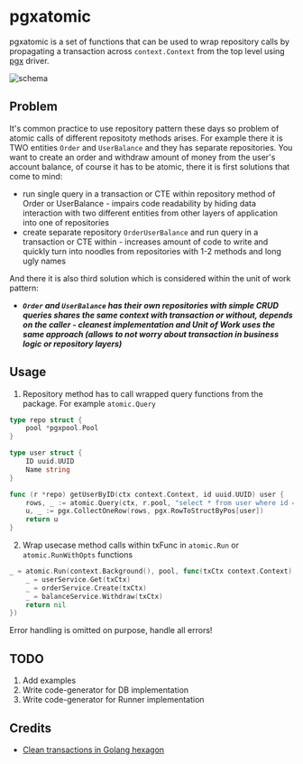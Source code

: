 # pgxatomic

pgxatomic is a set of functions that can be used to wrap repository calls by propagating a transaction across `context.Context` from the top level using [pgx](https://github.com/jackc/pgx) driver.

![schema](https://i.imgur.com/RpsfuBb.jpg)

## Problem
It's common practice to use repository pattern these days so problem of atomic calls of different repositoty methods arises.
For example there it is TWO entities `Order` and `UserBalance` and they has separate repositories. You want to create an order and withdraw amount of money from the user's account balance, of course it has to be atomic, there it is first solutions that come to mind:
- run single query in a transaction or CTE within repository method of Order or UserBalance - impairs code readability by hiding data interaction with two different entities from other layers of application into one of repositories
- create separate repository `OrderUserBalance` and run query in a transaction or CTE within - increases amount of code to write and quickly turn into noodles from repositories with 1-2 methods and long ugly names

And there it is also third solution which is considered within the unit of work pattern:
- ***`Order` and `UserBalance` has their own repositories with simple CRUD queries shares the same context with transaction or without, depends on the caller - cleanest implementation and Unit of Work uses the same approach (allows to not worry about transaction in business logic or repository layers)***

## Usage
1. Repository method has to call wrapped query functions from the package. For example `atomic.Query`
```go
type repo struct {
    pool *pgxpool.Pool
}

type user struct {
    ID uuid.UUID
    Name string
}

func (r *repo) getUserByID(ctx context.Context, id uuid.UUID) user {
    rows, _ := atomic.Query(ctx, r.pool, "select * from user where id = $1", id)
    u, _ := pgx.CollectOneRow(rows, pgx.RowToStructByPos[user])
    return u
}
```

2. Wrap usecase method calls within txFunc in `atomic.Run` or `atomic.RunWithOpts` functions
```go
_ = atomic.Run(context.Background(), pool, func(txCtx context.Context) error {
    _ = userService.Get(txCtx)
    _ = orderService.Create(txCtx)
    _ = balanceService.Withdraw(txCtx)
    return nil
})
```
Error handling is omitted on purpose, handle all errors!

## TODO
1. Add examples
2. Write code-generator for DB implementation
3. Write code-generator for Runner implementation

## Credits
- [Clean transactions in Golang hexagon](https://www.kaznacheev.me/posts/en/clean-transactions-in-hexagon)
